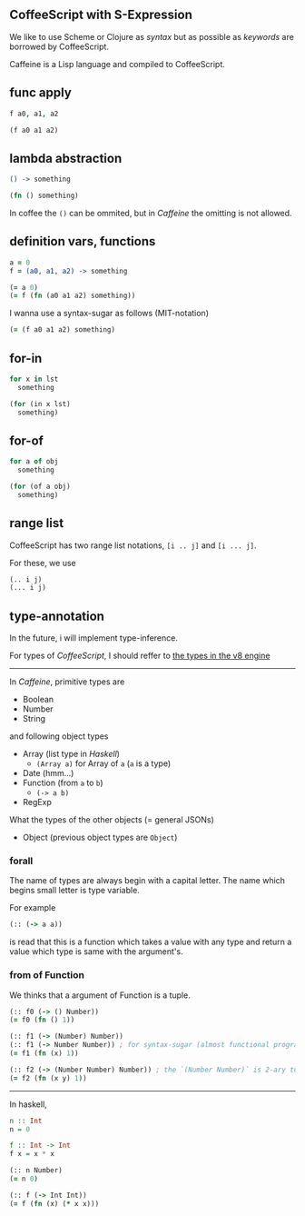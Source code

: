 CoffeeScript with S-Expression
---

We
like to use
Scheme or Clojure as *syntax*
but
as possible as
*keywords* are borrowed by CoffeeScript.

Caffeine is a Lisp language
and
compiled to CoffeeScript.

## func apply

```coffee
f a0, a1, a2
```

```clojure
(f a0 a1 a2)
```

## lambda abstraction

```coffee
() -> something
```

```clojure
(fn () something)
```

In coffee the `()` can be ommited,
but in *Caffeine* the omitting is not allowed.

## definition vars, functions

```coffee
a = 0
f = (a0, a1, a2) -> something
```

```clojure
(= a 0)
(= f (fn (a0 a1 a2) something))
```

I wanna use a syntax-sugar as follows (MIT-notation)

```clojure
(= (f a0 a1 a2) something)
```

## for-in

```coffee
for x in lst
  something
```

```clojure
(for (in x lst)
  something)
```

## for-of

```coffee
for a of obj
  something
```

```clojure
(for (of a obj)
  something)
```

## range list

CoffeeScript has two range list notations,
`[i .. j]` and `[i ... j]`.

For these, we use

```clojure
(.. i j)
(... i j)
```

## type-annotation

In the future, i will implement type-inference.

For types of *CoffeeScript*,
I should reffer to
[the types in the v8 engine](http://izs.me/v8-docs/classv8_1_1Primitive.html)

---

In *Caffeine*,
primitive types are

- Boolean
- Number
- String

and following object types

- Array (list type in *Haskell*)
    - `(Array a)` for Array of `a` (`a` is a type)
- Date (hmm...)
- Function (from `a` to `b`)
    - `(-> a b)`
- RegExp

What the types of the other objects (= general JSONs)

- Object (previous object types are `Object`)

### forall

The name of types are always begin with a capital letter.
The name which begins small letter
is type variable.

For example

```clojure
(:: (-> a a))
```

is read that
this is a function which
takes a value with any type
and return a value which type is same with the argument's.


### from of Function

We thinks that
a argument of Function is a tuple.

```clojure
(:: f0 (-> () Number))
(= f0 (fn () 1))

(:: f1 (-> (Number) Number))
(:: f1 (-> Number Number)) ; for syntax-sugar (almost functional programmers should prefer this)
(= f1 (fn (x) 1))

(:: f2 (-> (Number Number) Number)) ; the `(Number Number)` is 2-ary tuple (or a list in lisp)
(= f2 (fn (x y) 1))
```

---

In haskell,

```haskell
n :: Int
n = 0

f :: Int -> Int
f x = x * x
```

```clojure
(:: n Number)
(= n 0)

(:: f (-> Int Int))
(= f (fn (x) (* x x)))
```

